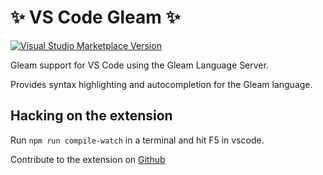 # ✨ VS Code Gleam ✨

[![Visual Studio Marketplace Version](https://img.shields.io/visual-studio-marketplace/v/Gleam.gleam?label=Visual%20Studio%20Marketplace&logo=visual-studio-code)](https://marketplace.visualstudio.com/items?itemName=Gleam.gleam)

Gleam support for VS Code using the Gleam Language Server.

Provides syntax highlighting and autocompletion for the Gleam language.

## Hacking on the extension

Run `npm run compile-watch` in a terminal and hit F5 in vscode.

Contribute to the extension on [Github](https://github.com/gleam-lang/gleam)
